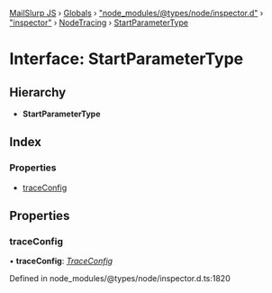 [MailSlurp JS](../README.md) › [Globals](../globals.md) › ["node_modules/@types/node/inspector.d"](../modules/_node_modules__types_node_inspector_d_.md) › ["inspector"](../modules/_node_modules__types_node_inspector_d_._inspector_.md) › [NodeTracing](../modules/_node_modules__types_node_inspector_d_._inspector_.nodetracing.md) › [StartParameterType](_node_modules__types_node_inspector_d_._inspector_.nodetracing.startparametertype.md)

# Interface: StartParameterType

## Hierarchy

* **StartParameterType**

## Index

### Properties

* [traceConfig](_node_modules__types_node_inspector_d_._inspector_.nodetracing.startparametertype.md#traceconfig)

## Properties

###  traceConfig

• **traceConfig**: *[TraceConfig](_node_modules__types_node_inspector_d_._inspector_.nodetracing.traceconfig.md)*

Defined in node_modules/@types/node/inspector.d.ts:1820
